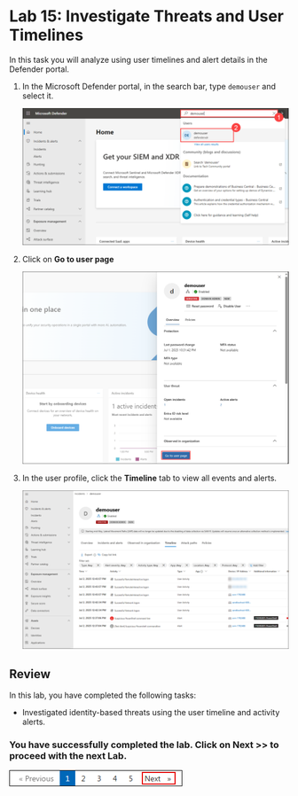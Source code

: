# Lab 15: Investigate Threats and User Timelines 

In this task you will analyze using user timelines and alert details in the Defender portal.

1. In the Microsoft Defender portal, in the search bar, type `demouser` and select it.

   ![](../media/E1T3S1.png)

1. Click on **Go to user page**

   ![](../media/E1T3S2.png)

1. In the user profile, click the **Timeline** tab to view all events and alerts.

   ![](../media/E1T3S3.png)

## Review

In this lab, you have completed the following tasks:

- Investigated identity-based threats using the user timeline and activity alerts.  

### You have successfully completed the lab. Click on **Next >>** to proceed with the next Lab.

![](../media/rd_gs_1_9.png)

